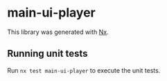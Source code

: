 # main-ui-player

This library was generated with [Nx](https://nx.dev).

## Running unit tests

Run `nx test main-ui-player` to execute the unit tests.
